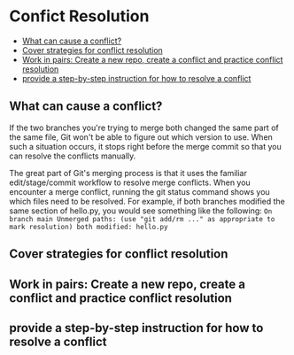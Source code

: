# Confict Resolution
- [What can cause a conflict? ](#what-can-cause-a-conflict)
- [Cover strategies for conflict resolution](#cover-strategies-for-conflict-resolution)
- [Work in pairs: Create a new repo, create a conflict and practice conflict resolution](#work-in-pairs-create-a-new-repo-create-a-conflict-and-practice-conflict-resolution)
- [provide a step-by-step instruction for how to resolve a conflict](#provide-a-step-by-step-instruction-for-how-to-resolve-a-conflict)

## What can cause a conflict? 
If the two branches you're trying to merge both changed the same part of the same file, Git won't be able to figure out which version to use. When such a situation occurs, it stops right before the merge commit so that you can resolve the conflicts manually.

The great part of Git's merging process is that it uses the familiar edit/stage/commit workflow to resolve merge conflicts. When you encounter a merge conflict, running the git status command shows you which files need to be resolved. For example, if both branches modified the same section of hello.py, you would see something like the following:
    ```On branch main
    Unmerged paths:
    (use "git add/rm ..." as appropriate to mark resolution)
    both modified: hello.py```

## Cover strategies for conflict resolution
## Work in pairs: Create a new repo, create a conflict and practice conflict resolution
## provide a step-by-step instruction for how to resolve a conflict